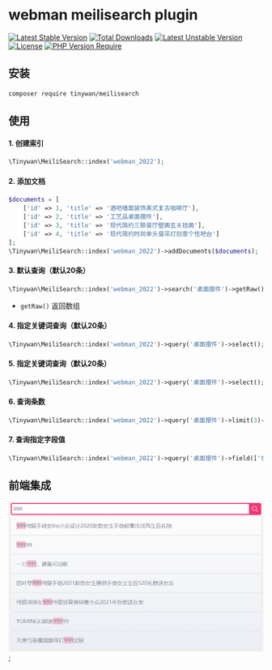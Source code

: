 # webman meilisearch plugin

[![Latest Stable Version](http://poser.pugx.org/tinywan/meilisearch/v)](https://packagist.org/packages/tinywan/meilisearch) 
[![Total Downloads](http://poser.pugx.org/tinywan/meilisearch/downloads)](https://packagist.org/packages/tinywan/meilisearch) 
[![Latest Unstable Version](http://poser.pugx.org/tinywan/meilisearch/v/unstable)](https://packagist.org/packages/tinywan/meilisearch) 
[![License](http://poser.pugx.org/tinywan/meilisearch/license)](https://packagist.org/packages/tinywan/meilisearch) 
[![PHP Version Require](http://poser.pugx.org/tinywan/meilisearch/require/php)](https://packagist.org/packages/tinywan/meilisearch)

## 安装

```sh
composer require tinywan/meilisearch
```

## 使用

#### 1. 创建索引

```php
\Tinywan\MeiliSearch::index('webman_2022');
```

#### 2. 添加文档

```php
$documents = [
    ['id' => 1, 'title' => '酒吧墙面装饰美式复古咖啡厅'],
    ['id' => 2, 'title' => '工艺品桌面摆件'],
    ['id' => 3, 'title' => '现代简约三联餐厅壁画玄关挂画'],
    ['id' => 4, 'title' => '现代简约时尚单头餐吊灯创意个性吧台']
];
\Tinywan\MeiliSearch::index('webman_2022')->addDocuments($documents);
```

#### 3. 默认查询（默认20条）

```php
\Tinywan\MeiliSearch::index('webman_2022')->search('桌面摆件')->getRaw();
```

- `getRaw()` 返回数组

#### 4. 指定关键词查询（默认20条）

```php
\Tinywan\MeiliSearch::index('webman_2022')->query('桌面摆件')->select();
```

#### 5. 指定关键词查询（默认20条）

```php
\Tinywan\MeiliSearch::index('webman_2022')->query('桌面摆件')->select();
```

#### 6. 查询条数

```php
\Tinywan\MeiliSearch::index('webman_2022')->query('桌面摆件')->limit(3)->select();
```

#### 7. 查询指定字段值

```php
\Tinywan\MeiliSearch::index('webman_2022')->query('桌面摆件')->field(['title'])->select();
```

## 前端集成

![demo.png](./demo.png);